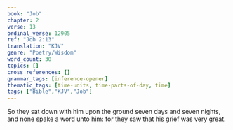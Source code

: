 ```yaml
---
book: "Job"
chapter: 2
verse: 13
ordinal_verse: 12905
ref: "Job 2:13"
translation: "KJV"
genre: "Poetry/Wisdom"
word_count: 30
topics: []
cross_references: []
grammar_tags: [inference-opener]
thematic_tags: [time-units, time-parts-of-day, time]
tags: ["Bible","KJV","Job"]
---
```

So they sat down with him upon the ground seven days and seven nights, and none spake a word unto him: for they saw that his grief was very great.
